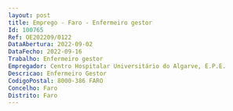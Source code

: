 ```yaml
--- 
layout: post
title: Emprego - Faro - Enfermeiro gestor
Id: 100765
Ref: OE202209/0122
DataAbertura: 2022-09-02
DataFecho: 2022-09-16
Trabalho: Enfermeiro gestor
Empregador: Centro Hospitalar Universitário do Algarve, E.P.E.
Descricao: Enfermeiro Gestor
CodigoPostal: 8000-386 FARO
Concelho: Faro
Distrito: Faro
--- 
```

